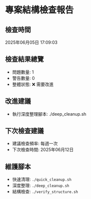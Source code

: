 # 專案結構檢查報告

## 檢查時間
2025年06月05日 17:09:03

## 檢查結果總覽
- 問題數量: 1
- 警告數量: 0
- 整體狀態: ❌ 需要改進

## 改進建議
- 執行深度整理腳本: ./deep_cleanup.sh

## 下次檢查建議
- 建議檢查頻率: 每週一次
- 下次檢查時間: 2025年06月12日

## 維護腳本
- 快速清理: `./quick_cleanup.sh`
- 深度整理: `./deep_cleanup.sh`
- 結構檢查: `./verify_structure.sh`
